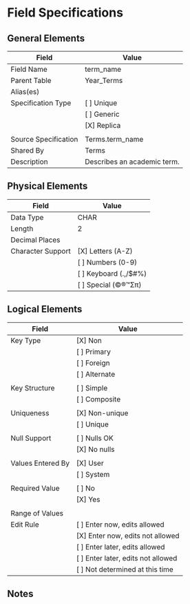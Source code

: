 # Field Specifications

## General Elements

| Field                 | Value                             |
|-----------------------|-----------------------------------|
| Field Name            | term_name                                  |
| Parent Table          | Year_Terms                                  |
| Alias(es)             |                                   |
| Specification Type    | [ ] Unique                        |
|                       | [ ] Generic                       |
|                       | [X] Replica                       |
|                       |                                   |
| Source Specification  | Terms.term_name                                  |
| Shared By             | Terms                                  |
| Description           |  Describes an academic term.                                 |


## Physical Elements

| Field                 | Value                             |
|-----------------------|-----------------------------------|
| Data Type             | CHAR                                  |
| Length                | 2                                  |
| Decimal Places        |                                   |
| Character Support     | [X] Letters (A-Z)                 |
|                       | [ ] Numbers (0-9)                 |
|                       | [ ] Keyboard (.,/$#%)             |
|                       | [ ] Special (©®™Σπ)               |


## Logical Elements

| Field                 | Value                             |
|-----------------------|-----------------------------------|
| Key Type              | [X] Non                           |
|                       | [ ] Primary                       |   
|                       | [ ] Foreign                       |
|                       | [ ] Alternate                     |
|                       |                                   |
| Key Structure         | [ ] Simple                        |
|                       | [ ] Composite                     |
|                       |                                   |
| Uniqueness            | [X] Non-unique                    |
|                       | [ ] Unique                        |
|                       |                                   |
| Null Support          | [ ] Nulls OK                      |
|                       | [X] No nulls                      |
|                       |                                   |
| Values Entered By     | [X] User                          |
|                       | [ ] System                        |
|                       |                                   |
| Required Value        | [ ] No                            |
|                       | [X] Yes                           |
|                       |                                   |
| Range of Values       |                                   |
| Edit Rule             | [ ] Enter now, edits allowed      |
|                       | [X] Enter now, edits not allowed  |
|                       | [ ] Enter later, edits allowed    |
|                       | [ ] Enter later, edits not allowed|
|                       | [ ] Not determined at this time   |

## Notes